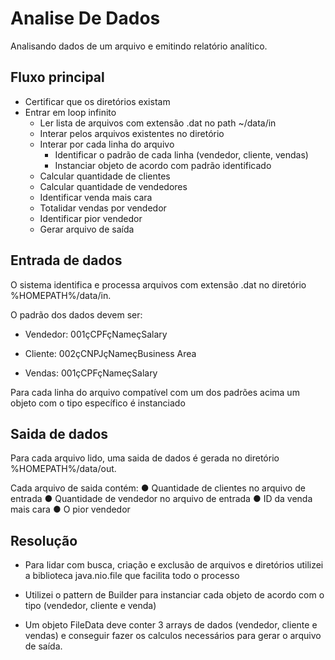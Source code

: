 # Analise De Dados
Analisando dados de um arquivo e emitindo relatório analítico.

## Fluxo principal
* Certificar que os diretórios existam 
* Entrar em loop infinito
    * Ler lista de arquivos com extensão .dat no path ~/data/in 
    * Interar pelos arquivos existentes no diretório
    * Interar por cada linha do arquivo
        * Identificar o padrão de cada linha (vendedor, cliente, vendas)
        * Instanciar objeto de acordo com padrão identificado
    * Calcular quantidade de clientes
    * Calcular quantidade de vendedores
    * Identificar venda mais cara
    * Totalidar vendas por vendedor
    * Identificar pior vendedor
    * Gerar arquivo de saída


## Entrada de dados
O sistema identifica e processa arquivos com extensão .dat no diretório %HOMEPATH%/data/in.

O padrão dos dados devem ser:

* Vendedor:
  001çCPFçNameçSalary
  
* Cliente:
  002çCNPJçNameçBusiness Area
  
* Vendas: 
  001çCPFçNameçSalary
  
Para cada linha  do arquivo compatível com um dos padrões acima um objeto com o tipo específico é instanciado

## Saida de dados

Para cada arquivo lido, uma saida de dados é gerada no diretório  %HOMEPATH%/data/out.

Cada arquivo de saida contém:
● Quantidade de clientes no arquivo de entrada
● Quantidade de vendedor no arquivo de entrada
● ID da venda mais cara
● O pior vendedor

## Resolução

* Para lidar com busca, criação e exclusão de arquivos e diretórios utilizei a biblioteca  java.nio.file que facilita 
  todo o processo
  
* Utilizei o pattern de Builder para instanciar cada objeto de acordo com o tipo (vendedor, cliente e venda)

* Um objeto FileData deve conter 3 arrays de dados (vendedor, cliente e vendas) e conseguir fazer os calculos 
  necessários para gerar o arquivo de saída. 